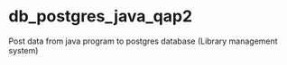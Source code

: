 # db_postgres_java_qap2
Post data from java program to postgres database (Library management system)

